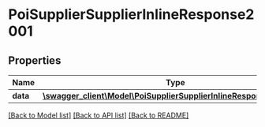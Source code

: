 # PoiSupplierSupplierInlineResponse2001

## Properties
Name | Type | Description | Notes
------------ | ------------- | ------------- | -------------
**data** | [**\swagger_client\Model\PoiSupplierSupplierInlineResponse2001Data**](PoiSupplierSupplierInlineResponse2001Data.md) |  | 

[[Back to Model list]](../README.md#documentation-for-models) [[Back to API list]](../README.md#documentation-for-api-endpoints) [[Back to README]](../README.md)

